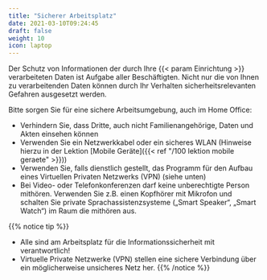 ```yaml
---
title: "Sicherer Arbeitsplatz"
date: 2021-03-10T09:24:45
draft: false
weight: 10
icon: laptop
---
```

Der Schutz von Informationen der durch Ihre {{< param Einrichtung >}} verarbeiteten Daten ist Aufgabe aller Beschäftigten. Nicht nur die von Ihnen zu verarbeitenden Daten können durch Ihr Verhalten sicherheitsrelevanten Gefahren ausgesetzt werden.

Bitte sorgen Sie für eine sichere Arbeitsumgebung, auch im Home Office:
- Verhindern Sie, dass Dritte, auch nicht Familienangehörige, Daten und Akten einsehen können
- Verwenden Sie ein Netzwerkkabel oder ein sicheres WLAN (Hinweise hierzu in der Lektion [Mobile Geräte]({{< ref "/100 lektion mobile geraete" >}}))
- Verwenden Sie, falls dienstlich gestellt, das Programm für den Aufbau eines Virtuellen Privaten Netzwerks (VPN) (siehe unten)
- Bei Video- oder Telefonkonferenzen darf keine unberechtigte Person mithören. Verwenden Sie z.B. einen Kopfhörer mit Mikrofon und schalten Sie private Sprachassistenzsysteme („Smart Speaker“, „Smart Watch“) im Raum die mithören aus.

{{% notice tip %}}
- Alle sind am Arbeitsplatz für die Informationssicherheit mit verantwortlich!
- Virtuelle Private Netzwerke (VPN) stellen eine sichere Verbindung über ein möglicherweise unsicheres Netz her.
{{% /notice %}}